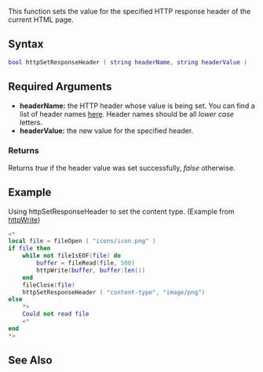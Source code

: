 This function sets the value for the specified HTTP response header of the current HTML page.

Syntax
------

``` lua
bool httpSetResponseHeader ( string headerName, string headerValue )
```

Required Arguments
------------------

-   **headerName:** the HTTP header whose value is being set. You can find a list of header names [here](http://www.w3.org/Protocols/rfc2616/rfc2616-sec14.html). Header names should be all *lower case* letters.
-   **headerValue:** the new value for the specified header.

### Returns

Returns *true* if the header value was set successfully, *false* otherwise.

Example
-------

Using httpSetResponseHeader to set the content type. (Example from [httpWrite](/httpWrite.md "wikilink"))

``` lua
<*
local file = fileOpen ( "icons/icon.png" )
if file then
    while not fileIsEOF(file) do            
        buffer = fileRead(file, 500)         
        httpWrite(buffer, buffer:len())
    end
    fileClose(file)                           
    httpSetResponseHeader ( "content-type", "image/png")
else
    *>
    Could not read file
    <*
end
*>
```

See Also
--------
